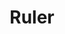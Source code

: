 ---
title: Ruler
layout: DemoLayout
pageClass: customDemoPage
pie: "@pie-element/ruler@3.0.3"
model:
    id: '1'
    element: 'ruler-element'
    mode: 'scientific'
    measure: 'metric'
    label: 'm'
    units: 10
    width: 500
---